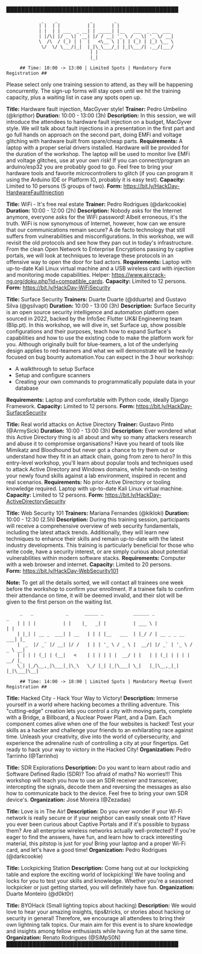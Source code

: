 ██████████████████████████████████████████████   

			     _    _            _        _                                                
			    | |  | |          | |      | |                                               
			    | |  | | ___  _ __| | _____| |__   ___  _ __  ___                            
			    | |/\| |/ _ \| '__| |/ / __| '_ \ / _ \| '_ \/ __|                           
			    \  /\  / (_) | |  |   <\__ \ | | | (_) | |_) \__ \                           
			     \/  \/ \___/|_|  |_|\_\___/_| |_|\___/| .__/|___/                           
								   | |                                   
								   |_| 

		 ## Time: 10:00 -> 13:00 | Limited Spots | Mandatory Form Registration ##

Please select only one training session to attend, as they will be happening concurrently. The sign-up forms will stay open until we hit the training capacity, plus a waiting list in case any spots open up.


**Title:** Hardware fault injection, MacGyver style!
**Trainer:** Pedro Umbelino (@kripthor)
**Duration:** 10:00 - 13:00 (3h)
**Description:** In this session, we will introduce the attendees to hardware fault injection on a budget, MacGyver style. We will talk about fault injections in a presentation in the first part and go full hands on approach on the second part, doing EMFi and voltage glitching with hardware built from spare/cheap parts.
**Requirements:** A laptop with a proper serial drivers installed. Hardware will be provided for the duration of the workshop. The laptop will be used to monitor live EMFi and voltage glitches, use at your own risk! If you can connect/program an arduino/esp32 you are probably good to go. Feel free to bring your hardware tools and favorite microcontrollers to glitch (if you can program it using the Arduino IDE or Platform IO, probably it is easy test).
**Capacity:** Limited to 10 persons (5 groups of two).
**Form:** https://bit.ly/HackDay-HardwareFaultInjection


**Title:** WiFi - It's free real estate
**Trainer:** Pedro Rodrigues (@darkcookie)
**Duration:** 10:00 - 12:00 (2h)
**Description:** Nobody asks for the Internet anymore, everyone asks for the WiFi password! Albeit erroneous, it's the truth. WiFi is now synonymous of Internet, however, how can we ensure that our communications remain secure? A de facto technology that still suffers from vulnerabilities and misconfigurations.
In this workshop, we will revisit the old protocols and see how they pan out in today's infrastructure. From the clean Open Network to Enterprise Encryptions passing by captive portals, we will look at techniques to leverage these protocols in an offensive way to open the door for bad actors.
**Requirements:** Laptop with up-to-date Kali Linux virtual machine and a USB wireless card with injection and monitoring mode capabilities. Helper: https://www.aircrack-ng.org/doku.php?id=compatible_cards.
**Capacity:** Limited to 12 persons.
**Form:** https://bit.ly/HackDay-WiFiSecurity


**Title:** Surface Security
**Trainers:** Duarte Duarte (@dduarte) and Gustavo Silva (@gsilvapt)
**Duration:** 10:00 - 13:00 (3h)
**Description:** Surface Security is an open source security intelligence and automation platform open sourced in 2022, backed by the InfoSec Flutter UK&I Engineering team (Blip.pt).
In this workshop, we will dive in, set Surface up, show possible configurations and their purposes, teach how to expand Surface's capabilities and how to use the existing code to make the platform work for you. Although originally built for blue-teamers, a lot of the underlying design applies to red-teamers and what we will demonstrate will be heavily focused on bug bounty automation.You can expect in the 3 hour workshop:
- A walkthrough to setup Surface
- Setup and configure scanners
- Creating your own commands to programmatically populate data in your database

**Requirements:** Laptop and comfortable with Python code, ideally Django Framework.
**Capacity:** Limited to 12 persons.
**Form:** https://bit.ly/HackDay-SurfaceSecurity


**Title:** Real world attacks on Active Directory
**Trainer:** Gustavo Pinto (@ArmySick)
**Duration:** 10:00 - 13:00 (3h)
**Description:** Ever wondered what this Active Directory thing is all about and why so many attackers research and abuse it to compromise organisations? Have you heard of tools like Mimikatz and Bloodhound but never got a chance to try them out or understand how they fit in an attack chain, going from zero to hero? In this entry-level workshop, you'll learn about popular tools and techniques used to attack Active Directory and Windows domains, while hands-on testing your newly found skills against a lab environment, inspired in recent and real scenarios.
**Requirements:** No prior Active Directory or tooling knowledge required. Laptop with up-to-date Kali Linux virtual machine.
**Capacity:** Limited to 12 persons.
**Form:** https://bit.ly/HackDay-ActiveDirectorySecurity


**Title:** Web Security 101
**Trainers:** Mariana Fernandes (@kikloki)
**Duration:** 10:00 - 12:30 (2.5h)
**Description:** During this training session, participants will receive a comprehensive overview of web security fundamentals, including the latest attack trends. Additionally, they will learn new techniques to enhance their skills and remain up-to-date with the latest industry developments. This training is particularly beneficial for those who write code, have a security interest, or are simply curious about potential vulnerabilities within modern software stacks. 
**Requirements:** Computer with a web browser and internet.
**Capacity:** Limited to 20 persons.                                                              
**Form:** https://bit.ly/HackDay-WebSecurity101


**Note:** To get all the details sorted, we will contact all trainees one week before the workshop to confirm your enrollment. If a trainee fails to confirm their attendance on time, it will be deemed invalid, and their slot will be given to the first person on the waiting list.
                     

		 _   _            _      _____ _           ______ _                  _   
		| | | |          | |    |_   _| |          | ___ \ |                | |  
		| |_| | __ _  ___| | __   | | | |__   ___  | |_/ / | __ _ _ __   ___| |_ 
		|  _  |/ _` |/ __| |/ /   | | | '_ \ / _ \ |  __/| |/ _` | '_ \ / _ \ __|
		| | | | (_| | (__|   <    | | | | | |  __/ | |   | | (_| | | | |  __/ |_ 
		\_| |_/\__,_|\___|_|\_\   \_/ |_| |_|\___| \_|   |_|\__,_|_| |_|\___|\__|
				                                                                                         
	     ## Time: 14:00 -> 18:00 | Limited Spots | Mandatory Meetup Event Registration ##


**Title:** Hacked City - Hack Your Way to Victory!
**Description:** Immerse yourself in a world where hacking becomes a thrilling adventure. This "cutting-edge" creation lets you control a city with moving parts, complete with a Bridge, a Billboard, a Nuclear Power Plant, and a Dam. Each component comes alive when one of the four websites is hacked!
Test your skills as a hacker and challenge your friends to an exhilarating race against time. Unleash your creativity, dive into the world of cybersecurity, and experience the adrenaline rush of controlling a city at your fingertips. Get ready to hack your way to victory in the Hacked City!
**Organization:** Pedro Tarrinho (@Tarrinho)


**Title:** SDR Explorations
**Description:** Do you want to learn about radio and Software Defined Radio (SDR)? Too afraid of maths? No worries!!! This workshop will teach you how to use an SDR receiver and transceiver, intercepting the signals, decode them and reversing the messages as also how to communicate back to the device. Feel free to bring your own SDR device's.
**Organization:** José Moreira (@Zezadas)


**Title:** Love is in The Air!
**Description:** Do you ever wonder if your Wi-Fi network is really secure or if your neighbor can easily sneak onto it? Have you ever been curious about Captive Portals and if it's possible to bypass them? Are all enterprise wireless networks actually well-protected? 
If you're eager to find the answers, have fun, and learn how to crack interesting material, this pitstop is just for you! Bring your laptop and a proper Wi-Fi card, and let's have a good time!
**Organization:** Pedro Rodrigues (@darkcookie)


**Title:** Lockpicking Station
**Description:** Come hang out at our lockpicking table and explore the exciting world of lockpicking! We have tooling and locks for you to test your skills and knowledge. Whether you're a seasoned lockpicker or just getting started, you will definitely have fun.
**Organization:** Duarte Monteiro (@d0kt0r)


**Title:** BYOHack (Small lighting topics about hacking)
**Description:** We would love to hear your amazing insights, tips&tricks, or stories about hacking or security in general! Therefore, we encourage all attendees to bring their own lightning talk topics. Our main aim for this event is to share knowledge and insights among fellow enthusiasts while having fun at the same time.
**Organization:** Renato Rodrigues (@SiMpS0N)
██████████████████████████████████████████████   


